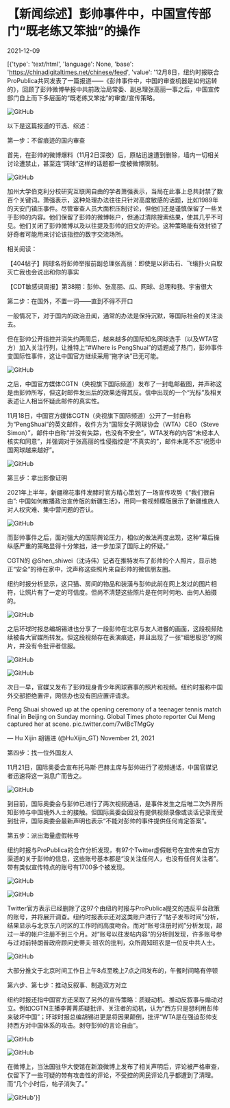 # 【新闻综述】彭帅事件中，中国宣传部门“既老练又笨拙”的操作

2021-12-09

[{'type': 'text/html', 'language': None, 'base': 'https://chinadigitaltimes.net/chinese/feed', 'value': '12月8日，纽约时报联合ProPublica共同发表了一篇报道——《彭帅事件中，中国的审查机器是如何运转的》，回顾了彭帅微博举报中共前政治局常委、副总理张高丽一事之后，中国宣传部门自上而下多层面的“既老练又笨拙”的审查/宣传策略。

![GitHub](https://chinadigitaltimes.net/chinese/files/2021/12/image-1639045770206.png)

以下是这篇报道的节选、综述：

第一步：不留痕迹的国内审查

首先，在彭帅的微博爆料（11月2日深夜）后，原帖迅速遭到删除，墙内一切相关讨论遭禁止，甚至连“网球”这样的话题都一度被微博限制。

![GitHub](https://chinadigitaltimes.net/chinese/files/2021/11/IMG_0764.jpg)



加州大学伯克利分校研究互联网自由的学者萧强表示，当局在此事上总共封禁了数百个关键词。萧强表示，这种处理办法往往只针对高度敏感的话题，比如1989年的天安门镇压事件。尽管审查人员大面积压制讨论，但他们还是谨慎保留了一些关于彭帅的内容。他们保留了彭帅的微博帐户，但通过清除搜索结果，使其几乎不可见。他们关闭了彭帅微博以及以往提及彭帅的旧文的评论。这种策略能有效封锁了好奇者可能用来讨论该指控的数字交流场所。



相关阅读：



【404帖子】网球名将彭帅举报前副总理张高丽：即使是以卵击石、飞蛾扑火自取灭亡我也会说出和你的事实

【CDT敏感词周报】第38期：彭帅、张高丽、瓜、网球、总理和我、宇宙很大



第二步：在国外，不置一词——直到不得不开口



一般情况下，对于国内的政治丑闻，通常的办法是保持沉默，等国际社会的关注淡去。



但在彭帅公开指控并消失约两周后，越来越多的国际知名网球选手（以及WTA官方）加入关注行列，让推特上“#Where is PengShuai”的话题成了热门，彭帅事件变国际性事件，这让中国官方继续采用“拖字诀”已无可能。

![GitHub](https://chinadigitaltimes.net/chinese/files/2021/11/image-1637226236786.png)

之后，中国官方媒体CGTN（央视旗下国际频道）发布了一封电邮截图，并声称这是由彭帅所写，但这封邮件发出后的效果适得其反。信中出现的一个“光标”及相关表述让人相当怀疑此邮件的真实性。



11月18日，中国官方媒体CGTN（央视旗下国际频道）公开了一封自称为“PengShuai”的英文邮件，收件方为“国际女子网球协会（WTA）CEO（Steve Simon）”，邮件中自称“并没有失踪，也没有不安全”，WTA发布的内容“未经本人核实和同意”，并强调对于张高丽的性侵指控是“不真实的”，邮件末尾不忘“祝愿中国网球越来越好”。



![GitHub](https://chinadigitaltimes.net/chinese/files/2021/11/image-1637213338615.png)

第三步：拿出影像证明

2021年上半年，新疆棉花事件发酵时官方精心策划了一场宣传攻势《“我们很自由”: 中国如何散播政治宣传版的新疆生活》，用同一套视频模版展示了新疆维族人对人权灾难、集中营问题的否认。

![GitHub](https://chinadigitaltimes.net/chinese/files/2021/12/image-1639048170739.png)

而彭帅事件之后，面对强大的国际舆论压力，相似的做法再度出现，这种“幕后操纵感严重的策略显得十分笨拙，进一步加深了国际上的怀疑。”

CGTN的 @Shen_shiwei（沈诗伟）记者在推特发布了彭帅的个人照片，显示她正“安全”的待在家中，沈声称这些照片来自彭帅的微信朋友圈。



纽约时报分析显示，这只猫、房间的物品和装潢与彭帅此前在网上发过的图片相符，让照片有了一定的可信度。但尚不清楚这些照片是在何时何地、由何人拍摄的。



![GitHub](https://chinadigitaltimes.net/chinese/files/2021/12/image-1639048326462.png)

之后环球时报总编胡锡进也分享了一段彭帅在北京与友人进餐的画面，这段视频陆续被各大官媒所转发。但这段视频存在表演痕迹，并且出现了一张“细思极恐”的照片，并没有令批评者信服。

![GitHub](https://chinadigitaltimes.net/chinese/files/2021/12/image-1639049068114.png)

![GitHub](https://chinadigitaltimes.net/chinese/files/2021/12/image-1639049022353.png)

次日一早，官媒又发布了彭帅现身青少年网球赛事的照片和视频。纽约时报称中国外交部拒绝置评，网信办也没有回应置评请求。



Peng Shuai showed up at the opening ceremony of a teenager tennis match final in Beijing on Sunday morning. Global Times photo reporter Cui Meng captured her at scene. pic.twitter.com/7wlBcTMgGy

&mdash; Hu Xijin 胡锡进 (@HuXijin_GT) November 21, 2021



第四步：找一位外国友人

11月21日，国际奥委会宣布托马斯·巴赫主席与彭帅进行了视频通话，中国官媒记者迅速将这一消息广而告之。

![GitHub](https://chinadigitaltimes.net/chinese/files/2021/12/image-1639049582299.png)

到目前，国际奥委会与彭帅已进行了两次视频通话，是事件发生之后唯二次外界所知彭帅与中国境外人士的接触。但国际奥委会因没有提供视频录像或谈话记录而受到批评，国际奥委会最新声明也表示“不能对彭帅的事件提供任何肯定答案”。

第五步：派出海量虚假帐号

纽约时报与ProPublica的合作分析发现，有97个Twitter虚假帐号在宣传来自官方渠道的关于彭帅的信息，这些账号基本都是“没关注任何人，也没有任何关注者”。带有类似宣传特点的账号有1700多个被发现。

![GitHub](https://chinadigitaltimes.net/chinese/files/2021/12/image-1639049990768.png)

![GitHub](https://chinadigitaltimes.net/chinese/files/2021/12/image-1639049995941.png)

Twitter官方表示已经删除了这97个由纽约时报与ProPublica提交的违反平台政策的账号，并将展开调查。纽约时报表示还对这类账户进行了“帖子发布时间”分析，结果显示与北京东八时区的工作时间高度吻合。而对“账号注册时间”分析发现，超过一半的帐户注册不到三个月。对“账号以往发帖内容”的分析则发现，许多账号参与过对前特朗普政府顾问史蒂夫·班农的批判，众所周知班农是一位反中共人士。

![GitHub](https://chinadigitaltimes.net/chinese/files/2021/12/image-1639050287020.png)

大部分推文于北京时间工作日上午8点至晚上7点之间发布的，午餐时间略有停顿  

第六步、第七步：推动反叙事、制造双方对立

纽约时报还指中国官方还采取了另外的宣传策略：质疑动机、推动反叙事与煽动对立。例如CGTN主播李菁菁质疑批评、关注者的动机，认为“西方只是想利用彭帅来破坏中国”；环球时报总编胡锡进更是将因果颠倒，批评“WTA是在强迫彭帅支持西方对中国体系的攻击。剥夺彭帅的言论自由”。

![GitHub](https://chinadigitaltimes.net/chinese/files/2021/12/image-1639050954412.png)

![GitHub](https://chinadigitaltimes.net/chinese/files/2021/12/image-1639050964685.png)

在微博上，当法国驻华大使馆在新浪微博上发布了相关声明后，评论被严格审查，仅留下了一些可疑的带有攻击性的评论，不受控的网民评论几乎都遭到了清理。而“几个小时后，帖子消失了。”

![GitHub](https://chinadigitaltimes.net/chinese/files/2021/12/image-1639051228354.png)'}]